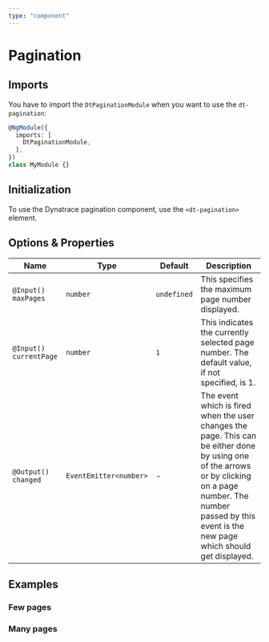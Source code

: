 ```yaml
---
type: "component"
---
```


# Pagination

## Imports

You have to import the `DtPaginationModule` when you want to use the `dt-pagination`:

```typescript
@NgModule({
  imports: [
    DtPaginationModule,
  ],
})
class MyModule {}
```

## Initialization

To use the Dynatrace pagination component, use the `<dt-pagination>` element.

## Options & Properties

| Name | Type | Default | Description |
| --- | --- | --- | --- |
| `@Input() maxPages` | `number` | `undefined` | This specifies the maximum page number displayed. |
| `@Input() currentPage` | `number` | `1` | This indicates the currently selected page number. The default value, if not specified, is 1. |
| `@Output() changed` | `EventEmitter<number>` | - | The event which is fired when the user changes the page. This can be either done by using one of the arrows or by clicking on a page number. The number passed by this event is the new page which should get displayed. |

## Examples

### Few pages

<docs-source-example example="DefaultPaginationExampleComponent"></docs-source-example>

### Many pages

<docs-source-example example="ManyPaginationExampleComponent"></docs-source-example>
